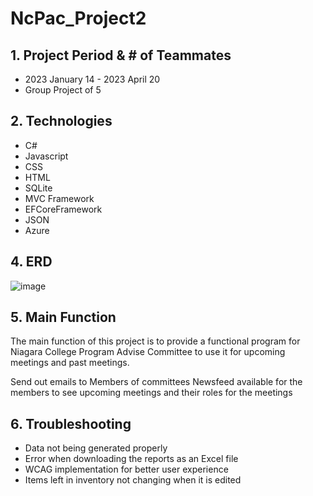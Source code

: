 # NcPac_Project2

## 1. Project Period & # of Teammates
- 2023 January 14 - 2023 April 20
- Group Project of 5
  
## 2. Technologies
- C#
- Javascript
- CSS
- HTML
- SQLite
- MVC Framework
- EFCoreFramework
- JSON
- Azure
  
## 4. ERD
![image](https://github.com/kalex79126/NcPac_Project/assets/122379584/982aa990-b081-44f5-aaf2-2db3c7e8787a)

   
     
## 5. Main Function
   The main function of this project is to provide a functional program for Niagara College Program Advise Committee to use it for upcoming meetings and past meetings.

   Send out emails to Members of committees
   Newsfeed available for the members to see upcoming meetings and their roles for the meetings
   
## 6. Troubleshooting
- Data not being generated properly
- Error when downloading the reports as an Excel file
- WCAG implementation for better user experience
- Items left in inventory not changing when it is edited


